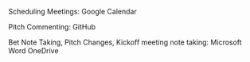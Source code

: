 Scheduling Meetings: Google Calendar

Pitch Commenting: GitHub

Bet Note Taking, Pitch Changes, Kickoff meeting note taking: Microsoft Word OneDrive
